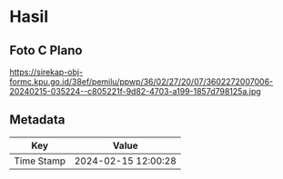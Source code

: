 # Hasil

## Foto C Plano

https://sirekap-obj-formc.kpu.go.id/38ef/pemilu/ppwp/36/02/27/20/07/3602272007006-20240215-035224--c805221f-9d82-4703-a199-1857d798125a.jpg


## Metadata

| Key        | Value               |
| ---------- | ------------------- |
| Time Stamp | 2024-02-15 12:00:28 |



